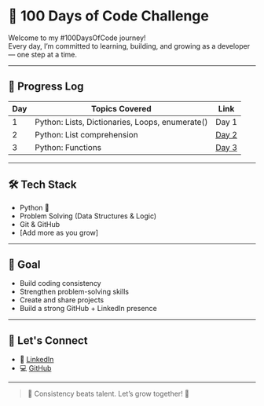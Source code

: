 # 💯 100 Days of Code Challenge

Welcome to my #100DaysOfCode journey!  
Every day, I’m committed to learning, building, and growing as a developer — one step at a time.

---

## 📆 Progress Log

| Day | Topics Covered | Link |
|-----|----------------|------|
| 1   | Python: Lists, Dictionaries, Loops, enumerate() | Day 1|
| 2   | Python: List comprehension |[Day 2](./Day2/) |
| 3   | Python: Functions | [Day 3](./day3/)  |

---

## 🛠️ Tech Stack

- Python 🐍
- Problem Solving (Data Structures & Logic)
- Git & GitHub
- [Add more as you grow]

---

## 🧠 Goal

- Build coding consistency
- Strengthen problem-solving skills
- Create and share projects
- Build a strong GitHub + LinkedIn presence

---

## 🔗 Let's Connect

- 💼 [LinkedIn](https://linkedin.com/in/ravitejabotsa)
- 💻 [GitHub](https://github.com/tejaravi8)

---

> 📌 Consistency beats talent. Let’s grow together! 🚀
